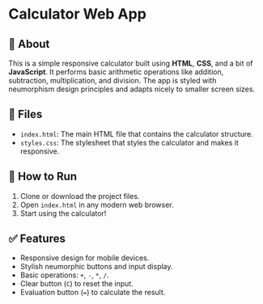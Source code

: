 # Calculator Web App

## 📱 About

This is a simple responsive calculator built using **HTML**, **CSS**, and a bit of **JavaScript**. It performs basic arithmetic operations like addition, subtraction, multiplication, and division. The app is styled with neumorphism design principles and adapts nicely to smaller screen sizes.

## 🔧 Files

- `index.html`: The main HTML file that contains the calculator structure.
- `styles.css`: The stylesheet that styles the calculator and makes it responsive.

## 🚀 How to Run

1. Clone or download the project files.
2. Open `index.html` in any modern web browser.
3. Start using the calculator!

## ✅ Features

- Responsive design for mobile devices.
- Stylish neumorphic buttons and input display.
- Basic operations: `+`, `-`, `*`, `/`.
- Clear button (`C`) to reset the input.
- Evaluation button (`=`) to calculate the result.



